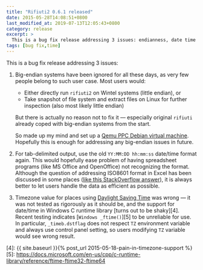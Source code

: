 ```yaml
---
title: "Rifiuti2 0.6.1 released"
date: 2015-05-28T14:08:51+0800
last_modified_at: 2019-07-13T12:05:43+0800
category: release
excerpt: >
  This is a bug fix release addressing 3 issues: endianness, date time format and timezone value.
tags: [bug fix,time]
---
```


This is a bug fix release addressing 3 issues:

1. Big-endian systems have been ignored for all these days, as
   very few people belong to such user case. Most users would:
   - Either directly run `rifiuti2` on Wintel systems (little endian), or
   - Take snapshot of file system and extract files on Linux for
     further inspection (also most likely little endian)

   But there is actually no reason not to fix it &mdash; especially original
   `rifiuti` already coped with big-endian systems from the start.

   So made up my mind and set up a [Qemu PPC Debian virtual machine][1].
   Hopefully this is enough for addressing any big-endian issues in future.

1. For tab-delimited output, use the old `YY:MM:DD hh:mm:ss` date/time format
   again. This would hopefully ease problem of having spreadsheet programs
   (like MS Office and OpenOffice) not recognizing the format. Although
   the question of addressing ISO8601 format in Excel has been discussed
   in some places ([like this StackOverflow answer][2]), it is always better
   to let users handle the data as efficient as possible.

1. Timezone value for places using [Daylight Saving Time][3] was wrong &mdash;
   it was not tested as rigorously as it should be, and the support for date/time
   in Windows C runtime library [turns out to be shaky][4].  Recent testing
   indicates [`Windows _ftime()`][5] to be unreliable for use. In particular,
   `_timeb.dstflag` does not respect `TZ` environment variable and always use
   control panel setting, so users modifying `TZ` variable would see wrong
   result.

[1]: https://people.debian.org/~aurel32/qemu/powerpc/
[2]: https://stackoverflow.com/a/4896796
[3]: https://en.wikipedia.org/wiki/Daylight_saving_time
[4]: {{ site.baseurl }}{% post_url 2015-05-18-pain-in-timezone-support %}
[5]: https://docs.microsoft.com/en-us/cpp/c-runtime-library/reference/ftime-ftime32-ftime64
